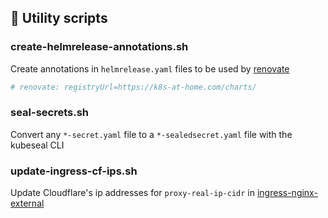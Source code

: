 ## :toolbox: Utility scripts

### create-helmrelease-annotations.sh
Create annotations in `helmrelease.yaml` files to be used by
[renovate](../.github/renovate.json5)

```yaml
# renovate: registryUrl=https://k8s-at-home.com/charts/
```

### seal-secrets.sh
Convert any `*-secret.yaml` file to a `*-sealedsecret.yaml` file with the
kubeseal CLI

### update-ingress-cf-ips.sh
Update Cloudflare's ip addresses for `proxy-real-ip-cidr` in
[ingress-nginx-external]( ../cluster/kube-system/ingress-nginx-external/helmrelease.yaml)
